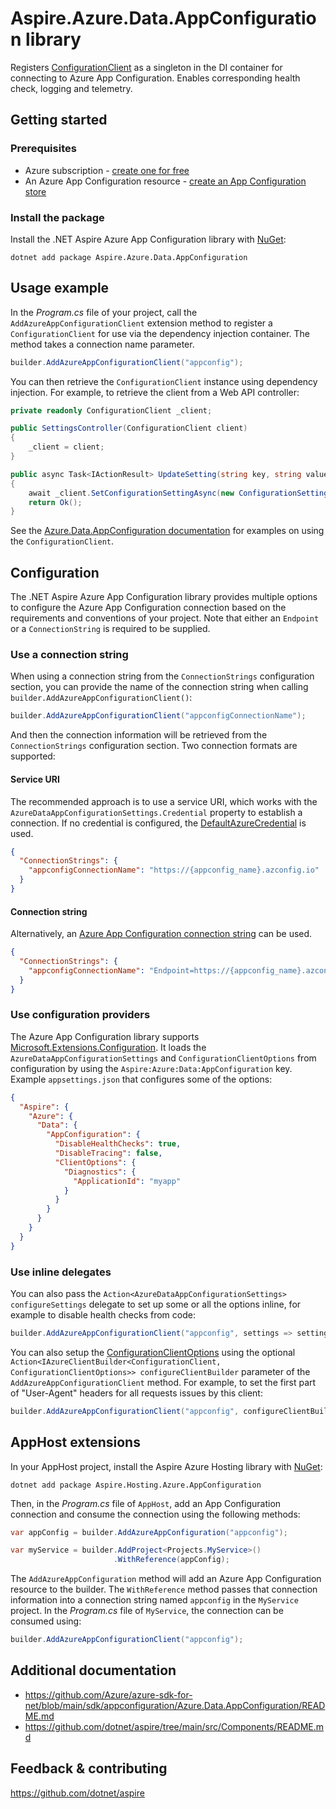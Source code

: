 # Aspire.Azure.Data.AppConfiguration library

Registers [ConfigurationClient](https://learn.microsoft.com/dotnet/api/azure.data.appconfiguration.configurationclient) as a singleton in the DI container for connecting to Azure App Configuration. Enables corresponding health check, logging and telemetry.

## Getting started

### Prerequisites

- Azure subscription - [create one for free](https://azure.microsoft.com/free/)
- An Azure App Configuration resource - [create an App Configuration store](https://learn.microsoft.com/azure/azure-app-configuration/quickstart-aspnet-core-app)

### Install the package

Install the .NET Aspire Azure App Configuration library with [NuGet](https://www.nuget.org):

```dotnetcli
dotnet add package Aspire.Azure.Data.AppConfiguration
```

## Usage example

In the _Program.cs_ file of your project, call the `AddAzureAppConfigurationClient` extension method to register a `ConfigurationClient` for use via the dependency injection container. The method takes a connection name parameter.

```csharp
builder.AddAzureAppConfigurationClient("appconfig");
```

You can then retrieve the `ConfigurationClient` instance using dependency injection. For example, to retrieve the client from a Web API controller:

```csharp
private readonly ConfigurationClient _client;

public SettingsController(ConfigurationClient client)
{
    _client = client;
}

public async Task<IActionResult> UpdateSetting(string key, string value)
{
    await _client.SetConfigurationSettingAsync(new ConfigurationSetting(key, value));
    return Ok();
}
```

See the [Azure.Data.AppConfiguration documentation](https://github.com/Azure/azure-sdk-for-net/blob/main/sdk/appconfiguration/Azure.Data.AppConfiguration/README.md) for examples on using the `ConfigurationClient`.

## Configuration

The .NET Aspire Azure App Configuration library provides multiple options to configure the Azure App Configuration connection based on the requirements and conventions of your project. Note that either an `Endpoint` or a `ConnectionString` is required to be supplied.

### Use a connection string

When using a connection string from the `ConnectionStrings` configuration section, you can provide the name of the connection string when calling `builder.AddAzureAppConfigurationClient()`:

```csharp
builder.AddAzureAppConfigurationClient("appconfigConnectionName");
```

And then the connection information will be retrieved from the `ConnectionStrings` configuration section. Two connection formats are supported:

#### Service URI

The recommended approach is to use a service URI, which works with the `AzureDataAppConfigurationSettings.Credential` property to establish a connection. If no credential is configured, the [DefaultAzureCredential](https://learn.microsoft.com/dotnet/api/azure.identity.defaultazurecredential) is used.

```json
{
  "ConnectionStrings": {
    "appconfigConnectionName": "https://{appconfig_name}.azconfig.io"
  }
}
```

#### Connection string

Alternatively, an [Azure App Configuration connection string](https://learn.microsoft.com/azure/azure-app-configuration/concept-connection-string) can be used.

```json
{
  "ConnectionStrings": {
    "appconfigConnectionName": "Endpoint=https://{appconfig_name}.azconfig.io;Id={id};Secret={secret}"
  }
}
```

### Use configuration providers

The Azure App Configuration library supports [Microsoft.Extensions.Configuration](https://learn.microsoft.com/dotnet/api/microsoft.extensions.configuration). It loads the `AzureDataAppConfigurationSettings` and `ConfigurationClientOptions` from configuration by using the `Aspire:Azure:Data:AppConfiguration` key. Example `appsettings.json` that configures some of the options:

```json
{
  "Aspire": {
    "Azure": {
      "Data": {
        "AppConfiguration": {
          "DisableHealthChecks": true,
          "DisableTracing": false,
          "ClientOptions": {
            "Diagnostics": {
              "ApplicationId": "myapp"
            }
          }
        }
      }
    }
  }
}
```

### Use inline delegates

You can also pass the `Action<AzureDataAppConfigurationSettings> configureSettings` delegate to set up some or all the options inline, for example to disable health checks from code:

```csharp
builder.AddAzureAppConfigurationClient("appconfig", settings => settings.DisableHealthChecks = true);
```

You can also setup the [ConfigurationClientOptions](https://learn.microsoft.com/dotnet/api/azure.data.appconfiguration.configurationclientoptions) using the optional `Action<IAzureClientBuilder<ConfigurationClient, ConfigurationClientOptions>> configureClientBuilder` parameter of the `AddAzureAppConfigurationClient` method. For example, to set the first part of "User-Agent" headers for all requests issues by this client:

```csharp
builder.AddAzureAppConfigurationClient("appconfig", configureClientBuilder: clientBuilder => clientBuilder.ConfigureOptions(options => options.Diagnostics.ApplicationId = "myapp"));
```

## AppHost extensions

In your AppHost project, install the Aspire Azure Hosting library with [NuGet](https://www.nuget.org):

```dotnetcli
dotnet add package Aspire.Hosting.Azure.AppConfiguration
```

Then, in the _Program.cs_ file of `AppHost`, add an App Configuration connection and consume the connection using the following methods:

```csharp
var appConfig = builder.AddAzureAppConfiguration("appconfig");

var myService = builder.AddProject<Projects.MyService>()
                       .WithReference(appConfig);
```

The `AddAzureAppConfiguration` method will add an Azure App Configuration resource to the builder. The `WithReference` method passes that connection information into a connection string named `appconfig` in the `MyService` project. In the _Program.cs_ file of `MyService`, the connection can be consumed using:

```csharp
builder.AddAzureAppConfigurationClient("appconfig");
```

## Additional documentation

* https://github.com/Azure/azure-sdk-for-net/blob/main/sdk/appconfiguration/Azure.Data.AppConfiguration/README.md
* https://github.com/dotnet/aspire/tree/main/src/Components/README.md

## Feedback & contributing

https://github.com/dotnet/aspire